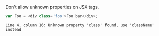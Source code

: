 Don't allow unknown properties on JSX tags.

```js
var Foo = <div class='foo'>Foo bar</div>;
```
```output
Line 4, column 16: Unknown property 'class' found, use 'className' instead
```
